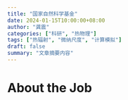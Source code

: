 ```yaml
---
title: "国家自然科学基金"
date: 2024-01-15T10:00:00+08:00
author: "龚震"
categories: ["科研", "热物理"]
tags: ["热辐射", "微纳尺度", "计算模拟"]
draft: false
summary: "文章摘要内容"
---
```


# About the Job
